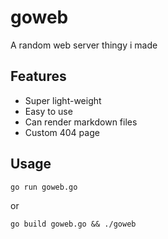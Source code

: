 # goweb

A random web server thingy i made

## Features

- Super light-weight
- Easy to use
- Can render markdown files
- Custom 404 page

## Usage

`go run goweb.go`

or

`go build goweb.go && ./goweb`
